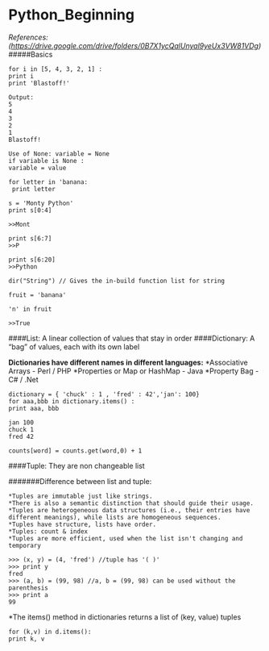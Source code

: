# Python_Beginning

*References: (https://drive.google.com/drive/folders/0B7X1ycQalUnyal9yeUx3VW81VDg)*
#####Basics
```
for i in [5, 4, 3, 2, 1] :
print i
print 'Blastoff!'

Output:
5
4
3
2
1
Blastoff!
```
```
Use of None: variable = None
if variable is None :
variable = value

for letter in 'banana:
 print letter

s = 'Monty Python'
print s[0:4]

>>Mont

print s[6:7]
>>P

print s[6:20]
>>Python

dir("String") // Gives the in-build function list for string

fruit = 'banana'

'n' in fruit

>>True
```
####List: A linear collection of values that stay in order
####Dictionary: A “bag” of values, each with its own label

**Dictionaries have different names in different languages:**
*Associative Arrays - Perl / PHP
*Properties or Map or HashMap - Java
*Property Bag - C# / .Net

```
dictionary = { 'chuck' : 1 , 'fred' : 42','jan': 100}
for aaa,bbb in dictionary.items() :
print aaa, bbb

jan 100
chuck 1
fred 42

counts[word] = counts.get(word,0) + 1
```

####Tuple: They are non changeable list

#######Difference between list and tuple:
```
*Tuples are immutable just like strings. 
*There is also a semantic distinction that should guide their usage. 
*Tuples are heterogeneous data structures (i.e., their entries have different meanings), while lists are homogeneous sequences. 
*Tuples have structure, lists have order.
*Tuples: count & index
*Tuples are more efficient, used when the list isn't changing and temporary
```

```
>>> (x, y) = (4, 'fred') //tuple has '( )'
>>> print y
fred
>>> (a, b) = (99, 98) //a, b = (99, 98) can be used without the parenthesis
>>> print a
99
```
*The items() method in dictionaries returns a list of (key, value) tuples
```
for (k,v) in d.items(): 
print k, v
```


